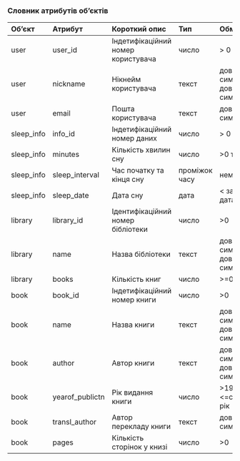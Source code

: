 ### Словник атрибутів об’єктів
|Об’єкт|Атрибут|Короткий опис|Тип|Обмеження|
|:-|:-|:-|:-|:-|
|user|user_id|Індетифікаційний номер користувача|число|> 0|
user|nickname|Нікнейм користувача|текст|довжина < 16 символів та довжина > 0 символів|
|user|email|Пошта користувача|текст|довжина < 32 символів|
|sleep_info|info_id|Індетифікаційний номер даних|число|> 0|
|sleep_info|minutes|Кількість хвилин сну|число|>0 та <=12|
|sleep_info|sleep_interval|Час початку та кінця сну|проміжок часу|немає|
|sleep_info|sleep_date|Дата сну|дата| < завтрашня дата|
|library|library_id|Ідентифікаційний номер бібліотеки|число|>0|
|library|name|Назва бібліотеки|текст|довжина < 32 символів та довжина > 0 символів|
|library|books|Кількість книг|число|>=0|
|book|book_id|Індетифікаційний номер книги|число|>0|
|book|name|Назва книги|текст|довжина < 64 символи та довжина > 0 символів|
|book|author|Автор книги|текст|довжина < 64 символи та довжина > 0 символів|
|book|yearof_publictn|Рік видання книги|число|>1900 та <=сьогоднішній рік|
|book|transl_author|Автор перекладу книги|текст|довжина < 64 символів|
|book|pages|Кількість сторінок у книзі|число|>0|
